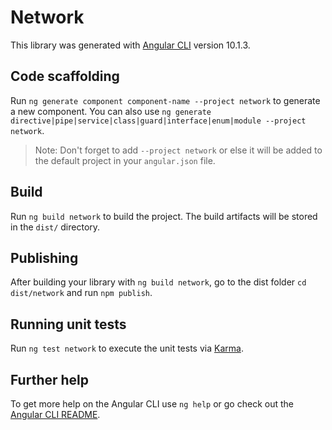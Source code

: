 # Network

This library was generated with [Angular CLI](https://github.com/angular/angular-cli) version 10.1.3.

## Code scaffolding

Run `ng generate component component-name --project network` to generate a new component. You can also use `ng generate directive|pipe|service|class|guard|interface|enum|module --project network`.
> Note: Don't forget to add `--project network` or else it will be added to the default project in your `angular.json` file. 

## Build

Run `ng build network` to build the project. The build artifacts will be stored in the `dist/` directory.

## Publishing

After building your library with `ng build network`, go to the dist folder `cd dist/network` and run `npm publish`.

## Running unit tests

Run `ng test network` to execute the unit tests via [Karma](https://karma-runner.github.io).

## Further help

To get more help on the Angular CLI use `ng help` or go check out the [Angular CLI README](https://github.com/angular/angular-cli/blob/master/README.md).
